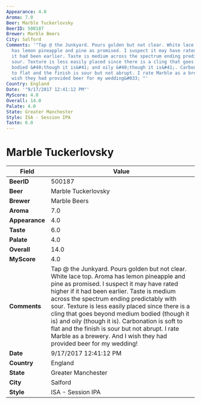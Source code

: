 ```yaml
---
Appearance: 4.0
Aroma: 7.0
Beer: Marble Tuckerlovsky
BeerID: 500187
Brewer: Marble Beers
City: Salford
Comments: '"Tap @ the Junkyard. Pours golden but not clear. White lace top. Aroma
  has lemon pineapple and pine as promised. I suspect it may have rated higher if
  it had been earlier. Taste is medium across the spectrum ending predictably with
  sour. Texture is less easily placed since there is a cling that goes beyond medium
  bodied &#40;though it is&#41; and oily &#40;though it is&#41;. Carbonation is soft
  to flat and the finish is sour but not abrupt. I rate Marble as a brewery. And I
  wish they had provided beer for my wedding&#033; "'
Country: England
Date: '"9/17/2017 12:41:12 PM"'
MyScore: 4.0
Overall: 14.0
Palate: 4.0
State: Greater Manchester
Style: ISA - Session IPA
Taste: 6.0
---
```


# Marble Tuckerlovsky

| Field         | Value |
|---------------|-------|
| **BeerID** | 500187 |
| **Beer** | Marble Tuckerlovsky |
| **Brewer** | Marble Beers |
| **Aroma** | 7.0 |
| **Appearance** | 4.0 |
| **Taste** | 6.0 |
| **Palate** | 4.0 |
| **Overall** | 14.0 |
| **MyScore** | 4.0 |
| **Comments** | Tap @ the Junkyard. Pours golden but not clear. White lace top. Aroma has lemon pineapple and pine as promised. I suspect it may have rated higher if it had been earlier. Taste is medium across the spectrum ending predictably with sour. Texture is less easily placed since there is a cling that goes beyond medium bodied &#40;though it is&#41; and oily &#40;though it is&#41;. Carbonation is soft to flat and the finish is sour but not abrupt. I rate Marble as a brewery. And I wish they had provided beer for my wedding&#033;  |
| **Date** | 9/17/2017 12:41:12 PM |
| **Country** | England |
| **State** | Greater Manchester |
| **City** | Salford |
| **Style** | ISA - Session IPA |
